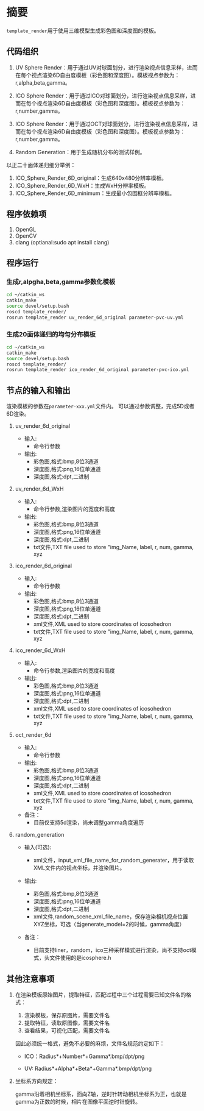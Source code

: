 # 摘要

`template_render`用于使用三维模型生成彩色图和深度图的模板。

## 代码组织

1. UV Sphere Render：用于通过UV对球面划分，进行渲染视点信息采样，进而在每个视点渲染6D自由度模板（彩色图和深度图）。模板视点参数为：r,alpha,beta,gamma。

2. ICO Sphere Render：用于通过ICO对球面划分，进行渲染视点信息采样，进而在每个视点渲染6D自由度模板（彩色图和深度图）。模板视点参数为：r,number,gamma。

3. ICO Sphere Render：用于通过OCT对球面划分，进行渲染视点信息采样，进而在每个视点渲染6D自由度模板（彩色图和深度图）。模板视点参数为：r,number,gamma。

4. Random Generation：用于生成随机分布的测试样例。

以正二十面体递归细分举例：

1. ICO_Sphere_Render_6D_original：生成640x480分辨率模板。
2. ICO_Sphere_Render_6D_WxH：生成WxH分辨率模板。
3. ICO_Sphere_Render_6D_minimum：生成最小包围框分辨率模板。

## 程序依赖项

1. OpenGL
2. OpenCV
3. clang (optianal:sudo apt install clang)

## 程序运行

### 生成r,alpgha,beta,gamma参数化模板

```bash
cd ~/catkin_ws
catkin_make
source devel/setup.bash
roscd template_render/
rosrun template_render uv_render_6d_original parameter-pvc-uv.yml 
```

### 生成20面体递归的均匀分布模板

```bash
cd ~/catkin_ws
catkin_make
source devel/setup.bash
roscd template_render/
rosrun template_render ico_render_6d_original parameter-pvc-ico.yml 
```

## 节点的输入和输出

渲染模板的参数在`parameter-xxx.yml`文件内。
可以通过参数调整，完成5D或者6D渲染。

1. uv_render_6d_original
    - 输入:
        - 命令行参数
    - 输出:
        - 彩色图,格式:bmp,8位3通道
        - 深度图,格式:png,16位单通道
        - 深度图,格式:dpt,二进制

2. uv_render_6d_WxH
    - 输入:
        - 命令行参数,渲染图片的宽度和高度
    - 输出:
        - 彩色图,格式:bmp,8位3通道
        - 深度图,格式:png,16位单通道
        - 深度图,格式:dpt,二进制
        - txt文件,TXT file used to store "img_Name, label, r, num, gamma, xyz

3. ico_render_6d_original
    - 输入:
        - 命令行参数
    - 输出:
        - 彩色图,格式:bmp,8位3通道
        - 深度图,格式:png,16位单通道
        - 深度图,格式:dpt,二进制
        - xml文件,XML used to store coordinates of  icosohedron
        - txt文件,TXT file used to store "img_Name, label, r, num, gamma, xyz

4. ico_render_6d_WxH
    - 输入:
        - 命令行参数,渲染图片的宽度和高度
    - 输出:
        - 彩色图,格式:bmp,8位3通道
        - 深度图,格式:png,16位单通道
        - 深度图,格式:dpt,二进制
        - xml文件,XML used to store coordinates of  icosohedron
        - txt文件,TXT file used to store "img_Name, label, r, num, gamma, xyz

5. oct_render_6d
    - 输入:
        - 命令行参数
    - 输出:
        - 彩色图,格式:bmp,8位3通道
        - 深度图,格式:png,16位单通道
        - 深度图,格式:dpt,二进制
        - xml文件,XML used to store coordinates of  icosohedron
        - txt文件,TXT file used to store "img_Name, label, r, num, gamma, xyz
    - 备注：
        - 目前仅支持5d渲染，尚未调整gamma角度遍历

6. random_generation
    - 输入(可选):
        - xml文件，input_xml_file_name_for_random_generater，用于读取XML文件内的视点坐标，并渲染图片。
    - 输出:
        - 彩色图,格式:bmp,8位3通道
        - 深度图,格式:png,16位单通道
        - 深度图,格式:dpt,二进制
        - xml文件,random_scene_xml_file_name，保存渲染相机视点位置XYZ坐标，可选（当generate_model=2的时候，gamma角度）

    - 备注：
        - 目前支持liner，random，ico三种采样模式进行渲染，尚不支持oct模式，头文件使用的是icosphere.h

## 其他注意事项

1. 在渲染模板原始图片，提取特征，匹配过程中三个过程需要已知文件名的格式：

    1. 渲染模板，保存原图片，需要文件名
    2. 提取特征，读取原图像，需要文件名
    3. 查看结果，可视化匹配，需要文件名

    因此必须统一格式，避免不必要的麻烦，文件名规范约定如下：

    - ICO：Radius*+Number*+Gamma*.bmp/dpt/png

    - UV: Radius*+Alpha*+Beta*+Gamma*.bmp/dpt/png

2. 坐标系方向规定：

    gamma沿着相机坐标系，面向Z轴，逆时针转动相机坐标系为正，也就是gamma为正数的时候，相片在图像平面逆时针旋转。
